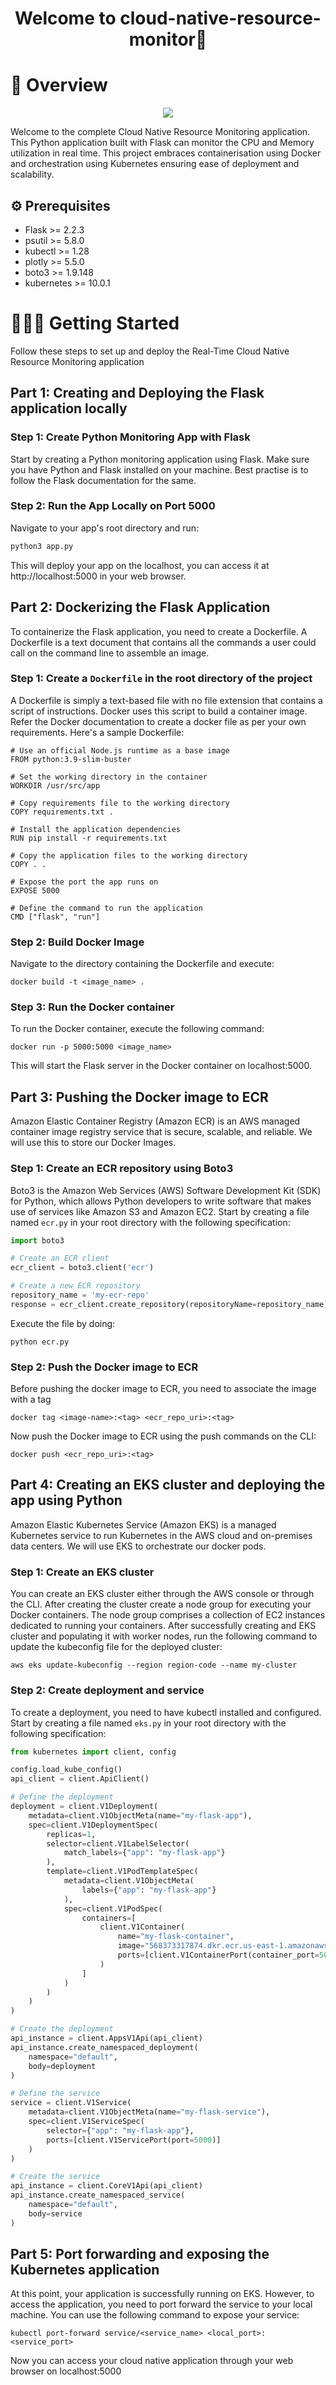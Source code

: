 <h1 align="center">Welcome to cloud-native-resource-monitor👋</h1>

# 📝 Overview
<p align="center">
  <a href="" rel="noopener">
 <img src="demo.png"></a>
</p>
Welcome to the complete Cloud Native Resource Monitoring application. This Python application built with Flask can monitor the CPU and Memory utilization in real time. This project embraces containerisation using Docker and orchestration using Kubernetes ensuring ease of deployment and scalability.

## ⚙️ Prerequisites
- Flask >= 2.2.3
- psutil >= 5.8.0
- kubectl >= 1.28
- plotly >= 5.5.0
- boto3 >= 1.9.148
- kubernetes >= 10.0.1

# 👨🏽‍💻 Getting Started
Follow these steps to set up and deploy the Real-Time Cloud Native Resource Monitoring application

## Part 1: Creating and Deploying the Flask application locally

### Step 1: Create Python Monitoring App with Flask
Start by creating a Python monitoring application using Flask. Make sure you have Python and Flask installed on your machine. Best practise is to follow the Flask documentation for the same.

### Step 2: Run the App Locally on Port 5000
Navigate to your app's root directory and run:
```bash
python3 app.py
```
This will deploy your app on the localhost, you can access it at http://localhost:5000 in your web browser.

## Part 2: Dockerizing the Flask Application
To containerize the Flask application, you need to create a Dockerfile. A Dockerfile is a text document that contains all the commands a user could call on the command line to assemble an image.

### Step 1: Create a **`Dockerfile`** in the root directory of the project
A Dockerfile is simply a text-based file with no file extension that contains a script of instructions. Docker uses this script to build a container image. Refer the Docker documentation to create a docker file as per your own requirements. Here's a sample Dockerfile:

```docker
# Use an official Node.js runtime as a base image
FROM python:3.9-slim-buster

# Set the working directory in the container
WORKDIR /usr/src/app

# Copy requirements file to the working directory
COPY requirements.txt .

# Install the application dependencies
RUN pip install -r requirements.txt

# Copy the application files to the working directory
COPY . .

# Expose the port the app runs on
EXPOSE 5000

# Define the command to run the application
CMD ["flask", "run"]
```

### Step 2: Build Docker Image
Navigate to the directory containing the Dockerfile and execute:
```
docker build -t <image_name> .
```

### **Step 3: Run the Docker container**

To run the Docker container, execute the following command:

```
docker run -p 5000:5000 <image_name>
```

This will start the Flask server in the Docker container on localhost:5000.

## **Part 3: Pushing the Docker image to ECR**
Amazon Elastic Container Registry (Amazon ECR) is an AWS managed container image registry service that is secure, scalable, and reliable. We will use this to store our Docker Images.

### **Step 1: Create an ECR repository using Boto3**

Boto3 is the Amazon Web Services (AWS) Software Development Kit (SDK) for Python, which allows Python developers to write software that makes use of services like Amazon S3 and Amazon EC2. Start by creating a file named `ecr.py` in your root directory with the following specification:

```python
import boto3

# Create an ECR client
ecr_client = boto3.client('ecr')

# Create a new ECR repository
repository_name = 'my-ecr-repo'
response = ecr_client.create_repository(repositoryName=repository_name)
```
Execute the file by doing:
```
python ecr.py
```

### **Step 2: Push the Docker image to ECR**
Before pushing the docker image to ECR, you need to associate the image with a tag
```
docker tag <image-name>:<tag> <ecr_repo_uri>:<tag>
```
Now push the Docker image to ECR using the push commands on the CLI:

```
docker push <ecr_repo_uri>:<tag>
```

## **Part 4: Creating an EKS cluster and deploying the app using Python**
Amazon Elastic Kubernetes Service (Amazon EKS) is a managed Kubernetes service to run Kubernetes in the AWS cloud and on-premises data centers. We will use EKS to orchestrate our docker pods.

### **Step 1: Create an EKS cluster**
You can create an EKS cluster either through the AWS console or through the CLI. After creating the cluster create a node group for executing your Docker containers. The node group comprises a collection of EC2 instances dedicated to running your containers. After successfully creating and EKS cluster and populating it with worker nodes, run the following command to update the kubeconfig file for the deployed cluster:
```
aws eks update-kubeconfig --region region-code --name my-cluster
```

### **Step 2: Create deployment and service**
To create a deployment, you need to have kubectl installed and configured. Start by creating a file named `eks.py` in your root directory with the following specification:
```python
from kubernetes import client, config

config.load_kube_config()
api_client = client.ApiClient()

# Define the deployment
deployment = client.V1Deployment(
    metadata=client.V1ObjectMeta(name="my-flask-app"),
    spec=client.V1DeploymentSpec(
        replicas=1,
        selector=client.V1LabelSelector(
            match_labels={"app": "my-flask-app"}
        ),
        template=client.V1PodTemplateSpec(
            metadata=client.V1ObjectMeta(
                labels={"app": "my-flask-app"}
            ),
            spec=client.V1PodSpec(
                containers=[
                    client.V1Container(
                        name="my-flask-container",
                        image="568373317874.dkr.ecr.us-east-1.amazonaws.com/my-cloud-native-repo:latest",
                        ports=[client.V1ContainerPort(container_port=5000)]
                    )
                ]
            )
        )
    )
)

# Create the deployment
api_instance = client.AppsV1Api(api_client)
api_instance.create_namespaced_deployment(
    namespace="default",
    body=deployment
)

# Define the service
service = client.V1Service(
    metadata=client.V1ObjectMeta(name="my-flask-service"),
    spec=client.V1ServiceSpec(
        selector={"app": "my-flask-app"},
        ports=[client.V1ServicePort(port=5000)]
    )
)

# Create the service
api_instance = client.CoreV1Api(api_client)
api_instance.create_namespaced_service(
    namespace="default",
    body=service
)

```
## Part 5:  Port forwarding and exposing the Kubernetes application
At this point, your application is successfully running on EKS. However, to access the application, you need to port forward the service to your local machine. You can use the following command to expose your service:
```
kubectl port-forward service/<service_name> <local_port>:<service_port>
```
Now you can access your cloud native application through your web browser on localhost:5000




